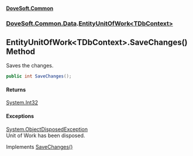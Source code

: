 #### [DoveSoft.Common](readme.md 'readme')
### [DoveSoft.Common.Data](DoveSoft_Common_Data.md 'DoveSoft.Common.Data').[EntityUnitOfWork&lt;TDbContext&gt;](EntityUnitOfWork_TDbContext_.md 'DoveSoft.Common.Data.EntityUnitOfWork&lt;TDbContext&gt;')
## EntityUnitOfWork&lt;TDbContext&gt;.SaveChanges() Method
Saves the changes.  
```csharp
public int SaveChanges();
```
#### Returns
[System.Int32](https://docs.microsoft.com/en-us/dotnet/api/System.Int32 'System.Int32')  
#### Exceptions
[System.ObjectDisposedException](https://docs.microsoft.com/en-us/dotnet/api/System.ObjectDisposedException 'System.ObjectDisposedException')  
Unit of Work has been disposed.

Implements [SaveChanges()](IUnitOfWork_SaveChanges().md 'DoveSoft.Common.Data.IUnitOfWork.SaveChanges()')  
